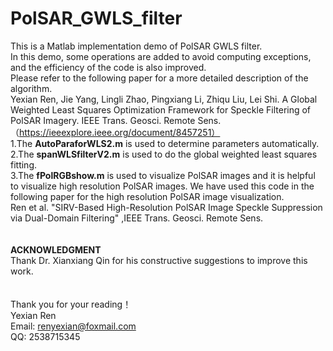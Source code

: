 # PolSAR_GWLS_filter
This is a Matlab implementation demo of PolSAR GWLS filter.  
In this demo, some operations are added to avoid computing exceptions, and the efficiency of the code is also improved.<br/>
Please refer to the following paper for a more detailed description of the algorithm.  
Yexian Ren, Jie Yang, Lingli Zhao, Pingxiang Li, Zhiqu Liu, Lei Shi. A Global Weighted Least Squares Optimization Framework for Speckle Filtering of PolSAR Imagery. IEEE Trans. Geosci. Remote Sens. （https://ieeexplore.ieee.org/document/8457251）<br/>
1.The **AutoParaforWLS2.m** is used to determine parameters automatically.  
2.The **spanWLSfilterV2.m** is used to do the global weighted least squares fitting.  
3.The **fPolRGBshow.m** is used to visualize PolSAR images and it is helpful to visualize high resolution PolSAR images. We have used this code in the following paper for the high resolution PolSAR image visualization.  
Ren et al. "SIRV-Based High-Resolution PolSAR Image Speckle Suppression via Dual-Domain Filtering" ,IEEE Trans. Geosci. Remote Sens.  
<br/>  
**ACKNOWLEDGMENT**  
Thank Dr. Xianxiang Qin for his constructive suggestions to improve this work.        
<br/>  
Thank you for your reading！  
Yexian Ren  
Email: renyexian@foxmail.com  
QQ: 2538715345  
